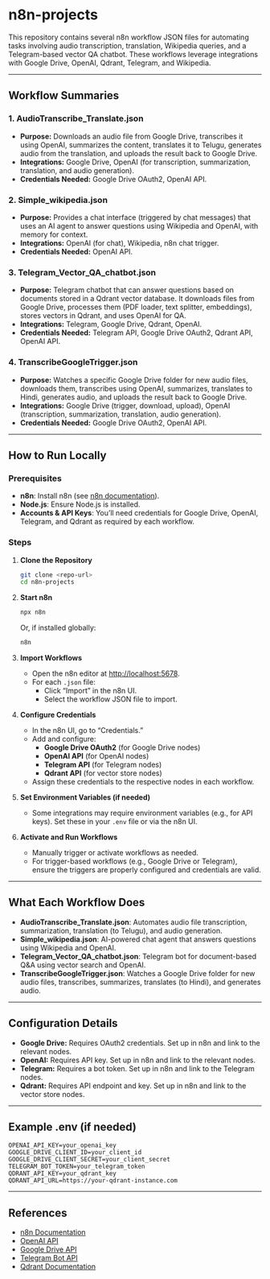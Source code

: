 # n8n-projects

This repository contains several n8n workflow JSON files for automating tasks involving audio transcription, translation, Wikipedia queries, and a Telegram-based vector QA chatbot. These workflows leverage integrations with Google Drive, OpenAI, Qdrant, Telegram, and Wikipedia.

---

## Workflow Summaries

### 1. AudioTranscribe_Translate.json
- **Purpose:** Downloads an audio file from Google Drive, transcribes it using OpenAI, summarizes the content, translates it to Telugu, generates audio from the translation, and uploads the result back to Google Drive.
- **Integrations:** Google Drive, OpenAI (for transcription, summarization, translation, and audio generation).
- **Credentials Needed:** Google Drive OAuth2, OpenAI API.

### 2. Simple_wikipedia.json
- **Purpose:** Provides a chat interface (triggered by chat messages) that uses an AI agent to answer questions using Wikipedia and OpenAI, with memory for context.
- **Integrations:** OpenAI (for chat), Wikipedia, n8n chat trigger.
- **Credentials Needed:** OpenAI API.

### 3. Telegram_Vector_QA_chatbot.json
- **Purpose:** Telegram chatbot that can answer questions based on documents stored in a Qdrant vector database. It downloads files from Google Drive, processes them (PDF loader, text splitter, embeddings), stores vectors in Qdrant, and uses OpenAI for QA.
- **Integrations:** Telegram, Google Drive, Qdrant, OpenAI.
- **Credentials Needed:** Telegram API, Google Drive OAuth2, Qdrant API, OpenAI API.

### 4. TranscribeGoogleTrigger.json
- **Purpose:** Watches a specific Google Drive folder for new audio files, downloads them, transcribes using OpenAI, summarizes, translates to Hindi, generates audio, and uploads the result back to Google Drive.
- **Integrations:** Google Drive (trigger, download, upload), OpenAI (transcription, summarization, translation, audio generation).
- **Credentials Needed:** Google Drive OAuth2, OpenAI API.

---

## How to Run Locally

### Prerequisites

- **n8n**: Install n8n (see [n8n documentation](https://docs.n8n.io/)).
- **Node.js**: Ensure Node.js is installed.
- **Accounts & API Keys**: You’ll need credentials for Google Drive, OpenAI, Telegram, and Qdrant as required by each workflow.

### Steps

1. **Clone the Repository**
   ```bash
   git clone <repo-url>
   cd n8n-projects
   ```

2. **Start n8n**
   ```bash
   npx n8n
   ```
   Or, if installed globally:
   ```bash
   n8n
   ```

3. **Import Workflows**
   - Open the n8n editor at [http://localhost:5678](http://localhost:5678).
   - For each `.json` file:
     - Click “Import” in the n8n UI.
     - Select the workflow JSON file to import.

4. **Configure Credentials**
   - In the n8n UI, go to “Credentials.”
   - Add and configure:
     - **Google Drive OAuth2** (for Google Drive nodes)
     - **OpenAI API** (for OpenAI nodes)
     - **Telegram API** (for Telegram nodes)
     - **Qdrant API** (for vector store nodes)
   - Assign these credentials to the respective nodes in each workflow.

5. **Set Environment Variables (if needed)**
   - Some integrations may require environment variables (e.g., for API keys). Set these in your `.env` file or via the n8n UI.

6. **Activate and Run Workflows**
   - Manually trigger or activate workflows as needed.
   - For trigger-based workflows (e.g., Google Drive or Telegram), ensure the triggers are properly configured and credentials are valid.

---

## What Each Workflow Does

- **AudioTranscribe_Translate.json**: Automates audio file transcription, summarization, translation (to Telugu), and audio generation.
- **Simple_wikipedia.json**: AI-powered chat agent that answers questions using Wikipedia and OpenAI.
- **Telegram_Vector_QA_chatbot.json**: Telegram bot for document-based Q&A using vector search and OpenAI.
- **TranscribeGoogleTrigger.json**: Watches a Google Drive folder for new audio files, transcribes, summarizes, translates (to Hindi), and generates audio.

---

## Configuration Details

- **Google Drive:** Requires OAuth2 credentials. Set up in n8n and link to the relevant nodes.
- **OpenAI:** Requires API key. Set up in n8n and link to the relevant nodes.
- **Telegram:** Requires a bot token. Set up in n8n and link to the Telegram nodes.
- **Qdrant:** Requires API endpoint and key. Set up in n8n and link to the vector store nodes.

---

## Example .env (if needed)

```env
OPENAI_API_KEY=your_openai_key
GOOGLE_DRIVE_CLIENT_ID=your_client_id
GOOGLE_DRIVE_CLIENT_SECRET=your_client_secret
TELEGRAM_BOT_TOKEN=your_telegram_token
QDRANT_API_KEY=your_qdrant_key
QDRANT_API_URL=https://your-qdrant-instance.com
```

---

## References

- [n8n Documentation](https://docs.n8n.io/)
- [OpenAI API](https://platform.openai.com/docs/)
- [Google Drive API](https://developers.google.com/drive)
- [Telegram Bot API](https://core.telegram.org/bots/api)
- [Qdrant Documentation](https://qdrant.tech/documentation/)